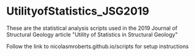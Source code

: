 # UtilityofStatistics_JSG2019
These are the statistical analysis scripts used in the 2019 Journal of Structural Geology article "Utility of Statistics in Structural Geology"

Follow the link to nicolasmroberts.github.io/scripts for setup instructions
